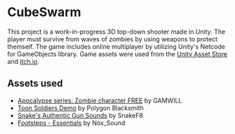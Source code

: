 # CubeSwarm

This project is a work-in-progress 3D top-down shooter made in Unity.
The player must survive from waves of zombies by using weapons to protect themself.
The game includes online multiplayer by utilizing Unity's Netcode for GameObjects library.
Game assets were used from the [Unity Asset Store](https://assetstore.unity.com/) and [itch.io](https://itch.io/).

## Assets used
* [Apocalypse series: Zombie character FREE](https://assetstore.unity.com/packages/3d/characters/humanoids/fantasy/apocalypse-series-zombie-character-free-272407) by GAMWILL
* [Toon Soldiers Demo](https://assetstore.unity.com/packages/3d/characters/toon-soldiers-demo-69684) by Polygon Blacksmith
* [Snake's Authentic Gun Sounds](https://f8studios.itch.io/snakes-authentic-gun-sounds) by SnakeF8
* [Footsteps - Essentials](https://assetstore.unity.com/packages/audio/sound-fx/foley/footsteps-essentials-189879#reviews) by Nox_Sound
